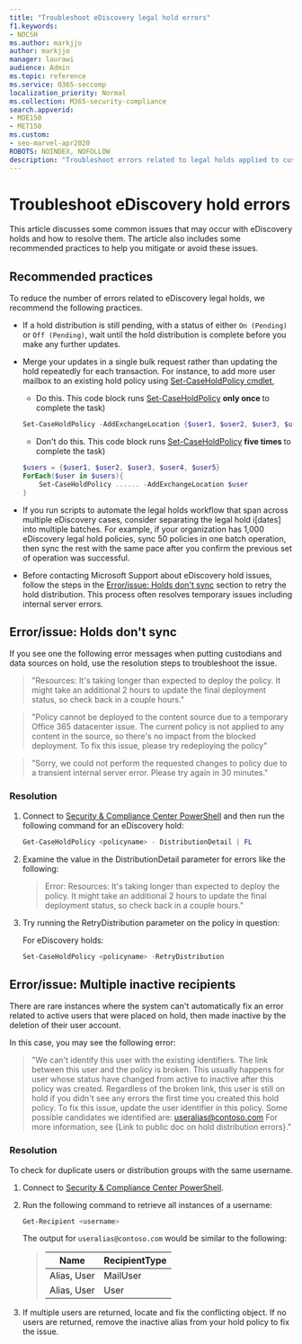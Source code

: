 ```yaml
---
title: "Troubleshoot eDiscovery legal hold errors"
f1.keywords:
- NOCSH
ms.author: markjjo
author: markjjo
manager: laurawi
audience: Admin
ms.topic: reference
ms.service: O365-seccomp
localization_priority: Normal
ms.collection: M365-security-compliance 
search.appverid: 
- MOE150
- MET150
ms.custom:
- seo-marvel-apr2020
ROBOTS: NOINDEX, NOFOLLOW
description: "Troubleshoot errors related to legal holds applied to custodians and non-custodial data sources in Core eDiscovery."
---
```


# Troubleshoot eDiscovery hold errors

This article discusses some common issues that may occur with eDiscovery holds and how to resolve them. The article also includes some recommended practices to help you mitigate or avoid these issues.

## Recommended practices

To reduce the number of errors related to eDiscovery legal holds, we recommend the following practices.

- If a hold distribution is still pending, with a status of either `On (Pending)` or `Off (Pending)`, wait until the hold distribution is complete before you make any further updates.
- Merge your updates in a single bulk request rather than updating the hold repeatedly for each transaction. For instance, to add more user mailbox to an existing hold policy using [Set-CaseHoldPolicy cmdlet](https://docs.microsoft.com/powershell/module/exchange/set-caseholdpolicy?view=exchange-ps),
    - Do this. This code block runs [Set-CaseHoldPolicy](https://docs.microsoft.com/powershell/module/exchange/set-caseholdpolicy?view=exchange-ps) <b> only once </b> to complete the task)

    ```powershell
    Set-CaseHoldPolicy -AddExchangeLocation {$user1, $user2, $user3, $user4, $user5}
    ```
    - Don't do this. This code block runs [Set-CaseHoldPolicy](https://docs.microsoft.com/powershell/module/exchange/set-caseholdpolicy?view=exchange-ps) <b> five times </b> to complete the task)

    ```powershell
    $users = {$user1, $user2, $user3, $user4, $user5}
    ForEach($user in $users){
        Set-CaseHoldPolicy ...... -AddExchangeLocation $user
    }
    ```
- If you run scripts to automate the legal holds workflow that span across multiple eDiscovery cases, consider separating the legal hold i[dates] into multiple batches. For example, if your organization has 1,000 eDiscovery legal hold policies, sync 50 policies in one batch operation, then sync the rest with the same pace after you confirm the previous set of operation was successful.

- Before contacting Microsoft Support about eDiscovery hold issues, follow the steps in the [Error/issue: Holds don't sync](#errorissue-holds-dont-sync) section to retry the hold distribution. This process often resolves temporary issues including internal server errors.

## Error/issue: Holds don't sync

If you see one the following error messages when putting custodians and data sources on hold, use the resolution steps to troubleshoot the issue.

> "Resources: It's taking longer than expected to deploy the policy. It might take an additional 2 hours to update the final deployment status, so check back in a couple hours."

> "Policy cannot be deployed to the content source due to a temporary Office 365 datacenter issue. The current policy is not applied to any content in the source, so there's no impact from the blocked deployment. To fix this issue, please try redeploying the policy"

> "Sorry, we could not perform the requested changes to policy due to a transient internal server error. Please try again in 30 minutes."
### Resolution

1. Connect to [Security & Compliance Center PowerShell](/powershell/exchange/connect-to-scc-powershell) and then run the following command for an eDiscovery hold:

   ```powershell
   Get-CaseHoldPolicy <policyname> - DistributionDetail | FL
   ```

2. Examine the value in the DistributionDetail parameter for errors like the following:

   > Error: Resources: It's taking longer than expected to deploy the policy. It might take an additional 2 hours to update the final deployment status, so check back in a couple hours."

3. Try running the RetryDistribution parameter on the policy in question:

   For eDiscovery holds:

   ```powershell
   Set-CaseHoldPolicy <policyname> -RetryDistribution
   ```
## Error/issue: Multiple inactive recipients

There are rare instances where the system can't automatically fix an error related to active users that were placed on hold, then made inactive by the deletion of their user account.

In this case, you may see the following error:

> "We can't identify this user with the existing identifiers. The link between this user and the policy is broken. This usually happens for user whose status have changed from active to inactive after this policy was created. Regardless of the broken link, this user is still on hold if you didn't see any errors the first time you created this hold policy. To fix this issue, update the user identifier in this policy. Some possible candidates we identified are: useralias@contoso.com For more information, see {Link to public doc on hold distribution errors}."

### Resolution

To check for duplicate users or distribution groups with the same username.

1. Connect to [Security & Compliance Center PowerShell](/powershell/exchange/connect-to-scc-powershell).

2. Run the following command to retrieve all instances of a username:

    ```powershell
    Get-Recipient <username>
    ```

   The output for `useralias@contoso.com` would be similar to the following:

   > |Name|RecipientType|
   > |---|---|
   > |Alias, User|MailUser|
   > |Alias, User|User|

3. If multiple users are returned, locate and fix the conflicting object. If no users are returned, remove the inactive alias from your hold policy to fix the issue.

